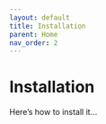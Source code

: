 ```yaml
---
layout: default
title: Installation
parent: Home
nav_order: 2
---
```


# Installation

Here’s how to install it...

